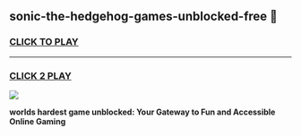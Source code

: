
## sonic-the-hedgehog-games-unblocked-free 👋
<h3>
<a href="https://premium.freeplayer.one?title=sonic-the-hedgehog-games-unblocked-free&ref=14F">CLICK TO PLAY</a></h3>
<hr>

<h3>
<a href="https://premium.freeplayer.one?title=sonic-the-hedgehog-games-unblocked-free&ref=14F">CLICK 2 PLAY</a>
  
</h3>

<a href="https://premium.freeplayer.one?title=sonic-the-hedgehog-games-unblocked-free&ref=12F/"><img src="https://clearcache.store/games.png"></a>


**worlds hardest game unblocked: Your Gateway to Fun and Accessible Online Gaming**
